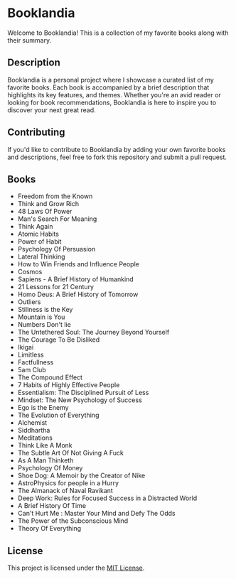 # Booklandia

Welcome to Booklandia! This is a collection of my favorite books along with their summary.

## Description

Booklandia is a personal project where I showcase a curated list of my favorite books. Each book is accompanied by a brief description that highlights its key features, and themes. Whether you're an avid reader or looking for book recommendations, Booklandia is here to inspire you to discover your next great read.

<!-- Add more books and descriptions as needed -->

## Contributing

If you'd like to contribute to Booklandia by adding your own favorite books and descriptions, feel free to fork this repository and submit a pull request.

## Books

<!-- BOOK TITLES START -->
- Freedom from the Known
- Think and Grow Rich
- 48 Laws Of Power
- Man's Search For Meaning
- Think Again
- Atomic Habits
- Power of Habit
- Psychology Of Persuasion
- Lateral Thinking
- How to Win Friends and Influence People
- Cosmos
- Sapiens - A Brief History of Humankind
- 21 Lessons for 21 Century
- Homo Deus: A Brief History of Tomorrow
- Outliers
- Stillness is the Key
- Mountain is You
- Numbers Don't lie
- The Untethered Soul: The Journey Beyond Yourself
- The Courage To Be Disliked
- Ikigai
- Limitless
- Factfullness
- 5am Club
- The Compound Effect
- 7 Habits of Highly Effective People
- Essentialism: The Disciplined Pursuit of Less
- Mindset: The New Psychology of Success
- Ego is the Enemy
- The Evolution of Everything
- Alchemist
- Siddhartha
- Meditations
- Think Like A Monk
- The Subtle Art Of Not Giving A Fuck
- As A Man Thinketh
- Psychology Of Money
- Shoe Dog: A Memoir by the Creator of Nike
- AstroPhysics for people in a Hurry
- The Almanack of Naval Ravikant
- Deep Work: Rules for Focused Success in a Distracted World
- A Brief History Of Time
- Can't Hurt Me : Master Your Mind and Defy The Odds
- The Power of the Subconscious Mind
- Theory Of Everything
<!-- BOOK TITLES END -->

## License

This project is licensed under the [MIT License](https://opensource.org/license/mit/).
